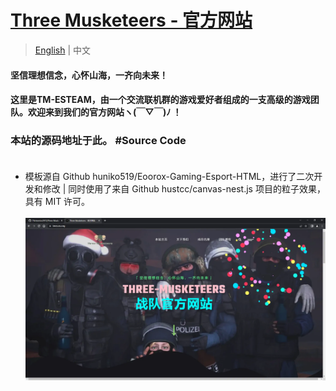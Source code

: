 # [Three Musketeers - 官方网站 ](https://tmes.eu.org/)
> [English](README.md) | 中文
#### 坚信理想信念，心怀山海，一齐向未来！
#### 这里是TM-ESTEAM，由一个交流联机群的游戏爱好者组成的一支高级的游戏团队。欢迎来到我们的官方网站ヽ(￣▽￣)ﾉ ！
### 本站的源码地址于此。 #Source Code <br><br>
- 模板源自 Github huniko519/Eoorox-Gaming-Esport-HTML，进行了二次开发和修改 | 同时使用了来自 Github hustcc/canvas-nest.js 项目的粒子效果，具有 MIT 许可。<br><br>
[![Index](img/blog/inner_b1.webp "Index")](https://tmes.eu.org/)

